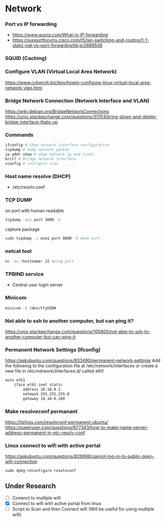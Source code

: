 # Network

### Port vs IP forwarding
- https://www.quora.com/What-is-IP-forwarding
- https://supportforums.cisco.com/t5/lan-switching-and-routing/1-1-static-nat-vs-port-forwardng/td-p/2689508

### SQUID (Caching)

### Configure VLAN (Virtual Local Area Network)
https://www.cyberciti.biz/tips/howto-configure-linux-virtual-local-area-network-vlan.html

### Bridge Network Connection (Network Interface and VLAN)
https://wiki.debian.org/BridgeNetworkConnections
https://unix.stackexchange.com/questions/31763/bring-down-and-delete-bridge-interface-thats-up


### Commands
```bash
ifconfig # Show network interface configuration
tcpdump # dump network packet
ip addr show # show network ip and state
brctl # Bridge network interface
vconfig # configure vlan
```

### Host name resolve (DHCP)
- /etc/resolv.conf
### TCP DUMP
on port with human readable
```bash
tcpdump -any port 3000 -X
```
capture package
```bash
sudo tcpdump -i eno1 port 8080 -X #web port
```

### netcat tool
```bash
nc -zv <hostname> 22 #ping port
```


### TPBIND service
- Central user login server

### Minicom
```bash
minicom -D /dev/ttyUSB#
```
### Not able to ssh to another computer, but can ping it?
https://unix.stackexchange.com/questions/105800/not-able-to-ssh-to-another-computer-but-can-ping-it

### Permanent Network Settings (Ifconfig)
https://askubuntu.com/questions/833490/permanent-network-settings
Add the following to the configuration file at /etc/network/interfaces or create a new file in /etc/network/interfaces.d/ called eth1
```bash
auto eth1
    iface eth1 inet static
        address 10.10.0.2
        netmask 255.255.255.0
        gateway 10.10.0.100
```

### Make resolveconf permanant 
https://itsfoss.com/resolvconf-permanent-ubuntu/
https://superuser.com/questions/677343/how-to-make-name-server-address-permanent-in-etc-resolv-conf

### Linux connect to wifi with active portal
https://askubuntu.com/questions/826998/cannot-log-in-to-public-open-wifi-connection
```
sudo dpkg-reconfigure resolvconf

```

## Under Research ##
- [ ] Conenct to mutliple wifi
- [X] Connect to wifi with active portal from linux
- [ ] Script to Scan and then Connect wifi (Will be useful for using mutliple wifi)
